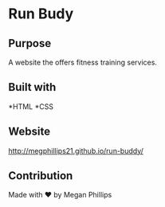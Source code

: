# Run Budy

## Purpose
A website the offers fitness training services.

## Built with 
*HTML
*CSS

## Website
http://megphillips21.github.io/run-buddy/

## Contribution
Made with ❤️ by Megan Phillips
